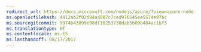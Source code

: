 ```yaml
---
redirect_url: https://docs.microsoft.com/nodejs/azure/?view=azure-node-2.0.0
ms.openlocfilehash: 4412ab2f02d84ad087c7ced976545ee5574e97bc
ms.sourcegitcommit: 9974b43899e98df10253738dab5b09b484ac1bf5
ms.translationtype: HT
ms.contentlocale: es-ES
ms.lasthandoff: 08/17/2017
---
```

